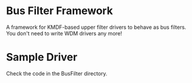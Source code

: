 # Bus Filter Framework
A framework for KMDF-based upper filter drivers to behave as bus filters. You don't need to write WDM drivers any more!
# Sample Driver
Check the code in the BusFilter directory.
